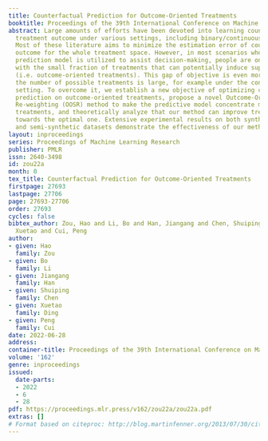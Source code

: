 ```yaml
---
title: Counterfactual Prediction for Outcome-Oriented Treatments
booktitle: Proceedings of the 39th International Conference on Machine Learning
abstract: Large amounts of efforts have been devoted into learning counterfactual
  treatment outcome under various settings, including binary/continuous/multiple treatments.
  Most of these literature aims to minimize the estimation error of counterfactual
  outcome for the whole treatment space. However, in most scenarios when the counterfactual
  prediction model is utilized to assist decision-making, people are only concerned
  with the small fraction of treatments that can potentially induce superior outcome
  (i.e. outcome-oriented treatments). This gap of objective is even more severe when
  the number of possible treatments is large, for example under the continuous treatment
  setting. To overcome it, we establish a new objective of optimizing counterfactual
  prediction on outcome-oriented treatments, propose a novel Outcome-Oriented Sample
  Re-weighting (OOSR) method to make the predictive model concentrate more on outcome-oriented
  treatments, and theoretically analyze that our method can improve treatment selection
  towards the optimal one. Extensive experimental results on both synthetic datasets
  and semi-synthetic datasets demonstrate the effectiveness of our method.
layout: inproceedings
series: Proceedings of Machine Learning Research
publisher: PMLR
issn: 2640-3498
id: zou22a
month: 0
tex_title: Counterfactual Prediction for Outcome-Oriented Treatments
firstpage: 27693
lastpage: 27706
page: 27693-27706
order: 27693
cycles: false
bibtex_author: Zou, Hao and Li, Bo and Han, Jiangang and Chen, Shuiping and Ding,
  Xuetao and Cui, Peng
author:
- given: Hao
  family: Zou
- given: Bo
  family: Li
- given: Jiangang
  family: Han
- given: Shuiping
  family: Chen
- given: Xuetao
  family: Ding
- given: Peng
  family: Cui
date: 2022-06-28
address:
container-title: Proceedings of the 39th International Conference on Machine Learning
volume: '162'
genre: inproceedings
issued:
  date-parts:
  - 2022
  - 6
  - 28
pdf: https://proceedings.mlr.press/v162/zou22a/zou22a.pdf
extras: []
# Format based on citeproc: http://blog.martinfenner.org/2013/07/30/citeproc-yaml-for-bibliographies/
---
```

